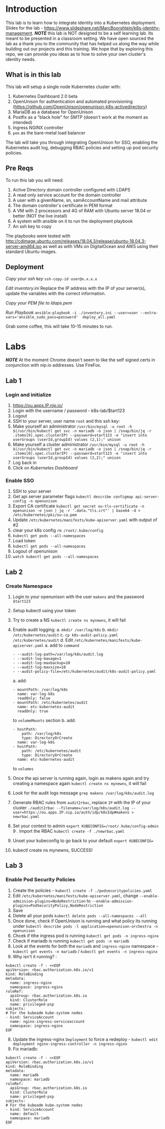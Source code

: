 # Introduction

This lab is to learn how to integrate identity into a Kubernetes deployment.  Slides for the lab - https://www.slideshare.net/MarcBoorshtein/k8s-identity-management.  ***NOTE*** this lab is NOT designed to be a self learning lab.  Its meant to be presented in a classroom setting.  We have open sourced the lab as a thank you to the community that has helped us along the way while building out our projects and this training.  We hope that by exploring this repo, we can provide you ideas as to how to solve your own cluster's identity needs.

## What is in this lab

This lab will setup a single node Kubernetes cluster with:

1. Kubernetes Dashboard 2.0 beta
2. OpenUnison for authentication and automated provisioning (https://github.com/OpenUnison/openunison-k8s-activedirectory)
3. MariaDB as a database for OpenUnison
4. Postfix as a "black hole" for SMTP (doesn't work at the moment as intended)
5. Ingress NGINX controller
6. `pen` as the bare-metal load balancer

The lab will take you through integrating OpenUnison for SSO, enabling the Kubernetes audit log, debugging RBAC policies and setting up pod security policies.

## Pre Reqs

To run this lab you will need:

1. Active Directory domain controller configured with LDAPS
2. A read only service account for the domain controller
3. A user with a givenName, sn, samAccountName and mail attribute
4. The domain controller's certificate in PEM format
5. A VM with 2 processors and 4G of RAM with Ubuntu server 18.04 or better (NOT the live install)
6. A system with ansible on it to run the deployment playbook
7. An ssh key to copy

The playbooks were tested with http://cdimage.ubuntu.com/releases/18.04.3/release/ubuntu-18.04.3-server-amd64.iso as well as with VMs on DigitalOcean and AWS using their standard Ubuntu images.

## Deployment

*Copy your ssh key*
`ssh-copy-id user@x.x.x.x`

*Edit inventory.ini*
Replace the IP address with the IP of your server(s), update the variables with the correct information.

*Copy your PEM file to ldaps.pem*

*Run Playbook*
`ansible-playbook -i ./inventory.ini --user=user --extra-vars='ansible_sudo_pass=password'  deploy_all.yaml`

Grab some coffee, this will take 10-15 minutes to run.

# Labs

***NOTE*** At the moment Chrome doesn't seem to like the self signed certs in conjunction with nip.io addresses.  Use FireFox.

## Lab 1

### Login and initialize

1. https://ou.apps.IP.nip.io/
2. Login with the username / password - k8s-lab/$tart123
3. Logout
4. SSH to your server, user name `root` and this ssh key:
5. Make yourself an administrator `/usr/bin/mysql -u root -h $(/usr/bin/kubectl get svc -n mariadb -o json | /snap/bin/jq -r .items[0].spec.clusterIP) --password=start123 -e "insert into userGroups (userId,groupId) values (2,1);" unison`
6. Make yourself a cluster administrator `/usr/bin/mysql -u root -h $(/usr/bin/kubectl get svc -n mariadb -o json | /snap/bin/jq -r .items[0].spec.clusterIP) --password=start123 -e "insert into userGroups (userId,groupId) values (2,2);" unison`
7. Log back in
8. Click on *Kubernetes Dashboard*

### Enable SSO

1. SSH to your server
2. Get api server parameter flags `kubectl describe configmap api-server-config -n openunison`
3. Export CA certificate `kubectl get secret ou-tls-certificate -n openunison -o json | jq -r '.data."tls.crt"' | base64 -d > /etc/kubernetes/pki/ou-ca.pem`
4. Update `/etc/kubernetes/manifests/kube-apiserver.yaml` with output of #2
5. clear your k8s config `rm /root/.kube/config`
6. `kubectl get pods --all-namespaces`
7. Load token
8. `kubectl get pods --all-namespaces`
9. Logout of openunison
10. `watch kubectl get pods --all-namespaces`

## Lab 2

### Create Namespace

1. Login to your openunison with the user `makens` and the password `$tart123`
2. Setup kubectl using your token
3. Try to create a NS `kubectl create ns mynewns`, it will fail
4. Enable audit logging:
  a. `mkdir /var/log/k8s`
  b. `mkdir /etc/kubernetes/audit`
  c. `cp k8s-audit-policy.yaml /etc/kubernetes/audit`
  d. Edit `/etc/kubernetes/manifests/kube-apiserver.yaml`
    a.  add to `command`
    ```
    - --audit-log-path=/var/log/k8s/audit.log
    - --audit-log-maxage=1
    - --audit-log-maxbackup=10
    - --audit-log-maxsize=10
    - --audit-policy-file=/etc/kubernetes/audit/k8s-audit-policy.yaml
    ```
    a.  add:
    ```
    - mountPath: /var/log/k8s
      name: var-log-k8s
      readOnly: false
    - mountPath: /etc/kubernetes/audit
      name: etc-kubernetes-audit
      readOnly: true
    ```
    to `volumeMounts` section
    b. add:
    ```
    - hostPath:
        path: /var/log/k8s
        type: DirectoryOrCreate
      name: var-log-k8s
    - hostPath:
        path: /etc/kubernetes/audit
        type: DirectoryOrCreate
      name: etc-kubernetes-audit
    ```
    to `volumes`
    
5. Once the api server is running again, login as makens again and try creating a namespace again `kubectl create ns mynewns`, it will fail
6. Look for the audit logs message `grep makens /var/log/k8s/audit.log`
7. Generate RBAC rules from `audit2rbac`, replace `IP` with the IP of your cluster `./audit2rbac --filename=/var/log/k8s/audit.log --user=https://ou.apps.IP.nip.io/auth/idp/k8sIdp#makens > newrbac.yaml`
8.  Set your context to admin `export KUBECONFIG=/root/.kube/config-admin` 
9 . Import the RBAC `kubectl create -f ./newrbac.yaml`
10.  Unset your kubeconfig to go back to your default `export KUBECONFIG=`
11. kubectl create ns mynewns, SUCCESS!


## Lab 3

### Enable Pod Security Policies

1. Create the policies - `kubectl create -f ./podsecuritypolicies.yaml`
2. Edit `/etc/kubernetes/manifests/kube-apiserver.yaml`, change `--enable-admission-plugins=NodeRestriction` to `--enable-admission-plugins=PodSecurityPolicy,NodeRestriction`
3. Save
4. Delete all your pods `kubectl delete pods --all-namespaces --all`
5. Once done, check if OpenUnison is running and what policy its running under `kubectl describe pods -l application=openunison-orchestra -n openunison`
6. Chcek if tthe ingress pod is running `kubectl get pods -n ingress-nginx`
7. Check if mariadb is running `kubectl get pods -n mariadb`
8. Look at the events for both the `mariadb` and `ingress-nginx` namespace - `kubectl get events -n mariadb` / `kubectl get events -n ingress-nginx`
7. Why isn't it running? :
```
kubectl create -f - <<EOF
apiVersion: rbac.authorization.k8s.io/v1
kind: RoleBinding
metadata:
  name: ingress-nginx
  namespace: ingress-nginx
roleRef:
  apiGroup: rbac.authorization.k8s.io
  kind: ClusterRole
  name: privileged-psp
subjects:
# For the kubeadm kube-system nodes
- kind: ServiceAccount
  name: nginx-ingress-serviceaccount
  namespace: ingress-nginx
EOF
```
8. Update the ingress-nginx `Deployment` to force a redeploy - `kubectl edit deployment nginx-ingress-controller -n ingress-nginx`
9. Fix mariadb:
```
kubectl create -f - <<EOF
apiVersion: rbac.authorization.k8s.io/v1
kind: RoleBinding
metadata:
  name: mariadb
  namespace: mariadb
roleRef:
  apiGroup: rbac.authorization.k8s.io
  kind: ClusterRole
  name: privileged-psp
subjects:
# For the kubeadm kube-system nodes
- kind: ServiceAccount
  name: default
  namespace: mariadb
EOF
```
